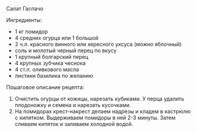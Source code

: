 Салат Гаспачо

Ингредиенты:

* 1 кг помидор
* 4 средних огурца или 1 большой
* 2 ч.л. красного винного или хересного уксуса (можно яблочный)
* соль и молотый черный перец по вкусу
* 1 крупный болгарский перец
* 4 крупных зубчика чеснока
* 4 ст.л. оливкового масла
* листики базилика по желанию

Пошаговое описание рецепта:

1. Очистить огурцы от кожицы, нарезать кубиками. У перца удалить плодоножку и семена и нарезать кусочками.
2. На помидорах крест-накрест делаем надрезы и кладем в кастрюлю с кипятком. Выдерживаем помидоры в ней 2-3 минуты. Затем сливаем кипяток и заливаем холодной водой.

